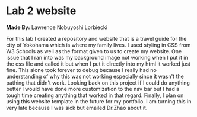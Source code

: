 # Lab 2 website

**Made By:** Lawrence Nobuyoshi Lorbiecki

For this lab I created a repository and website that is a travel guide for the city of Yokohama which is where my family lives. I used styling in CSS from W3 Schools as well as the format given to us to create my website.
One issue that I ran into was my background image not working when I put it in the css file and called it but when I put it directly into my html it worked just fine. This alone took forever to debug because I really had
no understanding of why this was not working especially since it wasn't the pathing that didn't work. Looking back on this project if I could do anything better I would have done more customization to the nav bar but I had
a tough time creating anything that worked in that regard. Finally, I plan on using this website template in the future for my portfolio. I am turning this in very late because I was sick but emailed Dr.Zhao about it. 
